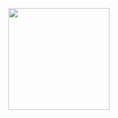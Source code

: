 <p align="center">
  <img src="https://static.wikia.nocookie.net/library-of-ruina/images/4/43/PhilipCombatIdle.png/revision/latest?cb=20220409201814" width="200px">
  </p>

